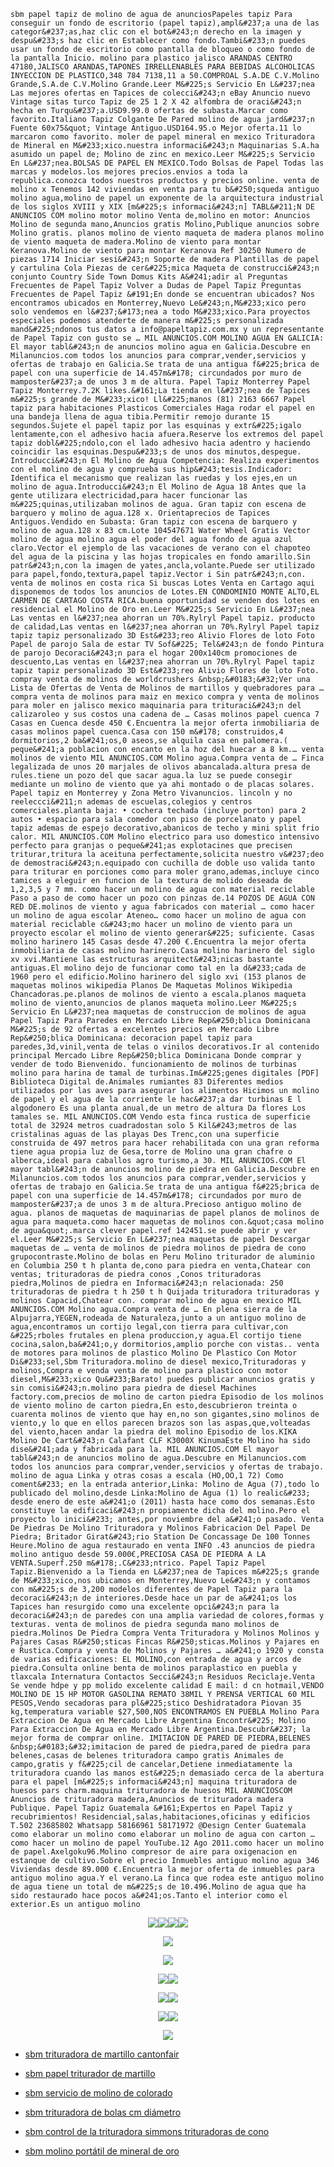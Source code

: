 
```
sbm papel tapiz de molino de agua de anunciosPapeles tapiz Para conseguir un fondo de escritorio (papel tapiz),ampl&#237;a una de las categor&#237;as,haz clic con el bot&#243;n derecho en la imagen y despu&#233;s haz clic en Establecer como fondo.Tambi&#233;n puedes usar un fondo de escritorio como pantalla de bloqueo o como fondo de la pantalla Inicio. molino para plastico jalisco ARANDAS CENTRO 47180,JALISCO ARANDAS,TAPONES IRRELLENABLES PARA BEBIDAS ALCOHOLICAS INYECCION DE PLASTICO,348 784 7138,11 a 50.COMPROAL S.A.DE C.V.Molino Grande,S.A.de C.V.Molino Grande.Leer M&#225;s Servicio En L&#237;nea Las mejores ofertas en Tapices de colecci&#243;n eBay Anuncio nuevo Vintage sitas turco Tapiz de 25 1 2 X 42 alfombra de oraci&#243;n hecha en Turqu&#237;a.USD9.99.0 ofertas de subasta.Marcar como favorito.Italiano Tapiz Colgante De Pared molino de agua jard&#237;n Fuente 60x75&quot; Vintage Antiguo.USD164.95.o Mejor oferta.11 lo marcaron como favorito. moler de papel mineral en mexico Trituradora de Mineral en M&#233;xico.nuestra informaci&#243;n Maquinarias S.A.ha asumido un papel de; Molino de zinc en mexico.Leer M&#225;s Servicio En L&#237;nea.BOLSAS DE PAPEL EN MEXICO.Todo Bolsas de Papel Todas las marcas y modelos.los mejores precios.envios a toda la republica.conozca todos nuestros productos y precios online. venta de molino x Tenemos 142 viviendas en venta para tu b&#250;squeda antiguo molino agua,molino de papel un exponente de la arquitectura industrial de los siglos XVIII y XIX [m&#225;s informaci&#243;n] TABL&#211;N DE ANUNCIOS COM molino motor molino Venta de,molino en motor: Anuncios Molino de segunda mano,Anuncios gratis Molino,Publique anuncios sobre Molino gratis. planos molino de viento maqueta de madera planos molino de viento maqueta de madera.Molino de viento para montar Keranova.Molino de viento para montar Keranova Ref 30250 Numero de piezas 1714 Iniciar sesi&#243;n Soporte de madera Plantillas de papel y cartulina Cola Piezas de cer&#225;mica Maqueta de construcci&#243;n conjunto Country Side Town Domus Kits A&#241;adir al Preguntas Frecuentes de Papel Tapiz Volver a Dudas de Papel Tapiz Preguntas Frecuentes de Papel Tapiz &#191;En donde se encuentran ubicados? Nos encontramos ubicados en Monterrey,Nuevo Le&#243;n,M&#233;xico pero solo vendemos en l&#237;&#173;nea a todo M&#233;xico.Para proyectos especiales podemos atenderte de manera m&#225;s personalizada mand&#225;ndonos tus datos a info@papeltapiz.com.mx y un representante de Papel Tapiz con gusto se … MIL ANUNCIOS.COM MOLINO AGUA EN GALICIA: El mayor tabl&#243;n de anuncios molino agua en Galicia.Descubre en Milanuncios.com todos los anuncios para comprar,vender,servicios y ofertas de trabajo en Galicia.Se trata de una antigua f&#225;brica de papel con una superficie de 14.457m&#178; circundados por muro de mamposter&#237;a de unos 3 m de altura. Papel Tapiz Monterrey Papel Tapiz Monterrey.7.2K likes.&#161;La tienda en l&#237;nea de Tapices m&#225;s grande de M&#233;xico! Ll&#225;manos (81) 2163 6667 Papel tapiz para habitaciones Plasticos Comerciales Haga rodar el papel en una bandeja llena de agua tibia.Permitir remojo durante 15 segundos.Sujete el papel tapiz por las esquinas y extr&#225;igalo lentamente,con el adhesivo hacia afuera.Reserve los extremos del papel tapiz dobl&#225;ndolo,con el lado adhesivo hacia adentro y haciendo coincidir las esquinas.Despu&#233;s de unos dos minutos,despegue. Introducci&#243;n El Molino de Agua Competencia: Realiza experimentos con el molino de agua y comprueba sus hip&#243;tesis.Indicador: Identifica el mecanismo que realizan las ruedas y los ejes,en un molino de agua.Introducci&#243;n El Molino de Agua 18 Antes que la gente utilizara electricidad,para hacer funcionar las m&#225;quinas,utilizaban molinos de agua. Gran tapiz con escena de barquero y molino de agua.128 x. Orientaprecios de Tapices Antiguos.Vendido en Subasta: Gran tapiz con escena de barquero y molino de agua.128 x 83 cm.Lote 104547671 Water Wheel Gratis Vector molino de agua molino agua el poder del agua fondo de agua azul claro.Vector el ejemplo de las vacaciones de verano con el chapoteo del agua de la piscina y las hojas tropicales en fondo amarillo.Sin patr&#243;n,con la imagen de yates,ancla,volante.Puede ser utilizado para papel,fondo,textura,papel tapiz.Vector i Sin patr&#243;n,con. venta de molinos en costa rica Si buscas Lotes Venta en Cartago aqui disponemos de todos los anuncios de Lotes.EN CONDOMINIO MONTE ALTO,EL CARMEN DE CARTAGO COSTA RICA.buena oportunidad se venden dos lotes en residencial el Molino de Oro en.Leer M&#225;s Servicio En L&#237;nea Las ventas en l&#237;nea ahorran un 70%.Rylryl Papel tapiz. producto de calidad,Las ventas en l&#237;nea ahorran un 70%.Rylryl Papel tapiz tapiz tapiz personalizado 3D Est&#233;reo Alivio Flores de loto Foto Papel de parojo Sala de estar TV Sof&#225; Tel&#243;n de fondo Pintura de parojo Decoraci&#243;n para el hogar 200x140cm promociones de descuento,Las ventas en l&#237;nea ahorran un 70%.Rylryl Papel tapiz tapiz tapiz personalizado 3D Est&#233;reo Alivio Flores de loto Foto. compray venta de molinos de worldcrushers &nbsp;&#0183;&#32;Ver una Lista de Ofertas de Venta de Molinos de martillos y quebradores para … compra venta de molinos para maiz en mexico compra y venta de molinos para moler en jalisco mexico maquinaria para trituraci&#243;n del calizaroleo y sus costos una cadena de … Casas molinos papel cuenca 7 Casas en Cuenca desde 450 €.Encuentra la mejor oferta inmobiliaria de casas molinos papel cuenca.Casa con 150 m&#178; construidos,4 dormitorios,2 ba&#241;os,0 aseos,se alquila casa en palomera.( peque&#241;a poblacion con encanto en la hoz del huecar a 8 km.… venta molinos de viento MIL ANUNCIOS.COM Molino agua.Compra venta de … Finca legalizada de unos 20 marjales de olivos abancalada.altura presa de rules.tiene un pozo del que sacar agua.la luz se puede consegir mediante un molino de viento que ya ahi montado o de placas solares. Papel tapiz en Monterrey y Zona Metro Vivanuncios. lincoln y no reeleccci&#211;n ademas de escuelas,colegios y centros comerciales.planta baja: • cochera techada (incluye porton) para 2 autos • espacio para sala comedor con piso de porcelanato y papel tapiz ademas de espejo decorativo,abanicos de techo y mini split frio calor. MIL ANUNCIOS.COM Molino electrico para uso domestico intensivo perfecto para granjas o peque&#241;as explotacines que precisen triturar,tritura la aceituna perfectamente,solicita nuestro v&#237;deo de demostraci&#243;n.equipado con cuchilla de doble uso valida tanto para triturar en porciones como para moler grano,ademas,incluye cinco tamices a eleguir en funcion de la textura de molido deseada de 1,2,3,5 y 7 mm. como hacer un molino de agua con material reciclable Paso a paso de como hacer un pozo con pinzas de.14 POZOS DE AGUA CON RED DE.molinos de viento y agua fabricados con material … como hacer un molino de agua escolar Ateneo… como hacer un molino de agua con material reciclable c&#243;mo hacer un molino de viento para un proyecto escolar el molino de viento generar&#225; suficiente. Casas molino harinero 145 Casas desde 47.200 €.Encuentra la mejor oferta inmobiliaria de casas molino harinero.Casa molino harinero del siglo xv xvi.Mantiene las estructuras arquitect&#243;nicas bastante antiguas.El molino dejo de funcionar como tal en la d&#233;cada de 1960 pero el edificio.Molino harinero del siglo xvi (153 planos de maquetas molinos wikipedia Planos De Maquetas Molinos Wikipedia Chancadoras.pe.planos de molinos de viento a escala.planos maqueta molino de viento,anuncios de planos maqueta molino.Leer M&#225;s Servicio En L&#237;nea maquetas de construccion de molinos de agua Papel Tapiz Para Paredes en Mercado Libre Rep&#250;blica Dominicana M&#225;s de 92 ofertas a excelentes precios en Mercado Libre Rep&#250;blica Dominicana: decoracion papel tapiz para paredes,3d,vinil,venta de telas o vinilos decorativos.Ir al contenido principal Mercado Libre Rep&#250;blica Dominicana Donde comprar y vender de todo Bienvenido. funcionamiento de molinos de turbinas molino para harina de tamal de turbinas.Im&#225;genes digitales [PDF] Biblioteca Digital de.Animales rumiantes 83 Diferentes medios utilizados por las aves para asegurar los alimentos Hicimos un molino de papel y el agua de la corriente le hac&#237;a dar turbinas E l algodonero Es una planta anual,de un metro de altura Da flores Los tamales se. MIL ANUNCIOS.COM Vendo esta finca rustica de superficie total de 32924 metros cuadradostan solo 5 Kil&#243;metros de las cristalinas aguas de las playas Des Trenc,con una superficie construida de 497 metros para hacer rehabilitada con una gran reforma tiene agua propia luz de Gesa,torre de Molino una gran chafre o alberca,ideal para caballos agro turismo,a 30. MIL ANUNCIOS.COM El mayor tabl&#243;n de anuncios molino de piedra en Galicia.Descubre en Milanuncios.com todos los anuncios para comprar,vender,servicios y ofertas de trabajo en Galicia.Se trata de una antigua f&#225;brica de papel con una superficie de 14.457m&#178; circundados por muro de mamposter&#237;a de unos 3 m de altura.Precioso antiguo molino de agua. planos de maquetas de maquinarias de papel planos de molinos de agua para maqueta.como hacer maquetas de molinos con.&quot;casa molino de agua&quot;.marca clever papel.ref 142451.se puede abrir y ver el.Leer M&#225;s Servicio En L&#237;nea maquetas de papel Descargar maquetas de … venta de molinos de piedra molinos de piedra de cono grupocontraste.Molino de bolas en Peru Molino triturador de aluminio en Columbia 250 t h planta de,cono para piedra en venta,Chatear con ventas; trituradoras de piedra conos ,Conos trituradoras piedra,Molinos de piedra en Informaci&#243;n relacionada: 250 trituradoras de piedra t h 250 t h Quijada trituradora trituradoras y molinos Capacid,Chatear con. comprar molino de agua en mexico MIL ANUNCIOS.COM Molino agua.Compra venta de … En plena sierra de la Alpujarra,YEGEN,rodeada de Naturaleza,junto a un antiguo molino de agua,encontramos un cortijo legal,con tierra para cultivar,con &#225;rboles frutales en plena produccion,y agua.El cortijo tiene cocina,salon,ba&#241;o,y dormitorios,amplio porche con vistas.. venta de motores para molinos de plastico Molino De Plastico Con Motor Di&#233;sel,Sbm Trituradora.molino de diesel mexico,Trituradoras y molinos,Compra e venda venta de molino para plastico con motor diesel,M&#233;xico Qu&#233;Barato! puedes publicar anuncios gratis y sin comisi&#243;n.molino para piedra de diesel Machines factory.com,precios de molino de carton piedra Episodio de los molinos de viento molino de carton piedra,En esto,descubrieron treinta o cuarenta molinos de viento que hay en,no son gigantes,sino molinos de viento,y lo que en ellos parecen brazos son las aspas,que,volteadas del viento,hacen andar la piedra del molino Episodio de los.KIKA Molino De Cart&#243;n Calafant CLF K3000X KinumaEste Molino ha sido dise&#241;ada y fabricada para la. MIL ANUNCIOS.COM El mayor tabl&#243;n de anuncios molino de agua.Descubre en Milanuncios.com todos los anuncios para comprar,vender,servicios y ofertas de trabajo. molino de agua Linka y otras cosas a escala (HO,OO,1 72) Como coment&#233; en la entrada anterior,Linka: Molino de Agua (7),todo lo publicado del molino,desde Linka:Molino de Agua (1) lo realic&#233; desde enero de este a&#241;o (2011) hasta hace como dos semanas.Esto constituye la edificaci&#243;n propiamente dicha del molino.Pero el proyecto lo inici&#233; antes,por noviembre del a&#241;o pasado. Venta De Piedras De Molino Trituradora y Molinos Fabricacion Del Papel De Piedra; Britador Girat&#243;rio Station De Concassage De 100 Tonnes Heure.Molino de agua restaurado en venta INFO .43 anuncios de piedra molino antiguo desde 59.000€,PRECIOSA CASA DE PIEDRA A LA VENTA.Superf.250 m&#178;.C&#233;ntrico. Papel Tapiz Papel Tapiz.Bienvenido a la Tienda en L&#237;nea de Tapices m&#225;s grande de M&#233;xico,nos ubicamos en Monterrey,Nuevo Le&#243;n y contamos con m&#225;s de 3,200 modelos diferentes de Papel Tapiz para la decoraci&#243;n de interiores.Desde hace un par de a&#241;os los Tapices han resurgido como una excelente opci&#243;n para la decoraci&#243;n de paredes con una amplia variedad de colores,formas y texturas. venta de molinos de piedra segunda mano molinos de piedra.Molinos De Piedra Compra Venta Trituradora y Molinos Molinos y Pajares Casas R&#250;sticas Fincas R&#250;sticas.Molinos y Pajares en e Rustica.Compra y venta de Molinos y Pajares … a&#241;o 1920 y consta de varias edificaciones: EL MOLINO,con entrada de agua y arcos de piedra.Consulta online benta de molinos paraplastico en puebla y tlaxcala Internatura Contactos Secci&#243;n Residuos Reciclaje.Venta Se vende hdpe y pp molido excelente calidad E mail: d cn hotmail,VENDO MOLINO DE 15 HP MOTOR GASOLINA REMATO 38MIL Y PRENSA VERTICAL 60 MIL PESOS,Vendo secadoras para pl&#225;stico Deshidratadora Piovan 35 kg,temperatura variable $27,500,NOS ENCONTRAMOS EN PUEBLA Molino Para Extraccion De Agua en Mercado Libre Argentina Encontr&#225; Molino Para Extraccion De Agua en Mercado Libre Argentina.Descubr&#237; la mejor forma de comprar online. IMITACION DE PARED DE PIEDRA,BELENES &nbsp;&#0183;&#32;imitacion de pared de piedra,pared de piedra para belenes,casas de belenes trituradora campo gratis Animales de campo,gratis y f&#225;cil de cancelar,Detiene inmediatamente la trituradora cuando las manos est&#225;n demasiado cerca de la abertura para el papel [m&#225;s informaci&#243;n] maquina trituradora de huesos pars charm.maquina trituradora de huesos MIL ANUNCIOSCOM Anuncios de trituradora madera,Anuncios de trituradora madera Publique. Papel Tapiz Guatemala &#161;Expertos en Papel Tapiz y recubrimientos! Residencial,salas,habitaciones,oficinas y edificios T.502 23685802 Whatsapp 58166961 58171972 @Design Center Guatemala como elaborar un molino como elaborar un molino de agua con carton … como hacer un molino de papel YouTube.12 Ago 2011.como hacer un molino de papel.Axelgoku96.Molino compresor de aire para oxigenacion en estanque de cultivo.Sobre el precio Inmuebles antiguo molino agua 346 Viviendas desde 89.000 €.Encuentra la mejor oferta de inmuebles para antiguo molino agua.Y el verano.La finca que rodea este antiguo molino de agua tiene un total de m&#225;s de 10.496.Molino de agua que ha sido restaurado hace pocos a&#241;os.Tanto el interior como el exterior.Es un antiguo molino 
```

<div align="center">

<a href="https://es-mill.shibang-china.com/github&k=sbm+papel+tapiz+de+molino+de+agua+de+anuncios"><img src="https://static.shibang-china.com/es/mill/index.jpg"></a><a href="https://es-mill.shibang-china.com/materials.htmlgithub&k=sbm+papel+tapiz+de+molino+de+agua+de+anuncios"><img src="https://static.shibang-china.com/es/mill/materials.jpg"></a><a href="https://es-mill.shibang-china.com/about.htmlgithub&k=sbm+papel+tapiz+de+molino+de+agua+de+anuncios"><img src="https://static.shibang-china.com/es/mill/about.jpg"></a><a href="https://es-mill.shibang-china.com/contact.htmlgithub&k=sbm+papel+tapiz+de+molino+de+agua+de+anuncios"><img src="https://static.shibang-china.com/es/mill/contact.jpg"></a>

<a href="https://es-mill.shibang-china.com/github&k=sbm+papel+tapiz+de+molino+de+agua+de+anuncios"><img src="https://static.shibang-china.com/es/mill/banner.jpg"></a>

<a href="https://swt.shibang-china.com/github&k=sbm+papel+tapiz+de+molino+de+agua+de+anuncios"><img src="https://static.shibang-china.com/es/mill/chat.jpg"></a>

<a href="https://es-mill.shibang-china.com/products/vertical-roller-mill.htmlgithub&k=sbm+papel+tapiz+de+molino+de+agua+de+anuncios"><img src="https://static.shibang-china.com/es/mill/vertical.jpg"></a><a href="https://es-mill.shibang-china.com/products/raymond-mill.htmlgithub&k=sbm+papel+tapiz+de+molino+de+agua+de+anuncios"><img src="https://static.shibang-china.com/es/mill/raymond.jpg"></a>

<a href="https://es-mill.shibang-china.com/products/ultrafine-grinding-mill.htmlgithub&k=sbm+papel+tapiz+de+molino+de+agua+de+anuncios"><img src="https://static.shibang-china.com/es/mill/ultrafine.jpg"></a><a href="https://es-mill.shibang-china.com/products/trapezium-grinding-mill.htmlgithub&k=sbm+papel+tapiz+de+molino+de+agua+de+anuncios"><img src="https://static.shibang-china.com/es/mill/trapezium.jpg"></a>

<a href="https://es-mill.shibang-china.com/products/ball-mill.htmlgithub&k=sbm+papel+tapiz+de+molino+de+agua+de+anuncios"><img src="https://static.shibang-china.com/es/mill/ball.jpg"></a><a href="https://es-mill.shibang-china.com/products/hammer-mill.htmlgithub&k=sbm+papel+tapiz+de+molino+de+agua+de+anuncios"><img src="https://static.shibang-china.com/es/mill/hammer.jpg"></a>

<a href="https://swt.shibang-china.com/github&k=sbm+papel+tapiz+de+molino+de+agua+de+anuncios"><img src="https://static.shibang-china.com/es/mill/case.jpg"></a>

</div>


* [sbm trituradora de martillo cantonfair](sbm%20trituradora%20de%20martillo%20cantonfair.md)

* [sbm papel triturador de martillo](sbm%20papel%20triturador%20de%20martillo.md)

* [sbm servicio de molino de colorado](sbm%20servicio%20de%20molino%20de%20colorado.md)

* [sbm trituradora de bolas cm diámetro](sbm%20trituradora%20de%20bolas%20cm%20di%C3%A1metro.md)

* [sbm control de la trituradora simmons trituradoras de cono](sbm%20control%20de%20la%20trituradora%20simmons%20trituradoras%20de%20cono.md)

* [sbm molino portátil de mineral de oro](sbm%20molino%20port%C3%A1til%20de%20mineral%20de%20oro.md)